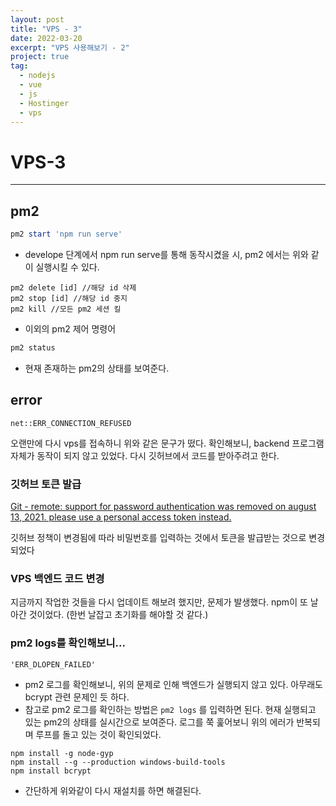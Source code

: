 ```yaml
---
layout: post
title: "VPS - 3"
date: 2022-03-20
excerpt: "VPS 사용해보기 - 2"
project: true
tag:
  - nodejs
  - vue
  - js
  - Hostinger
  - vps
---
```


# VPS-3

---

## pm2

```powershell
pm2 start 'npm run serve'
```

- develope 단계에서 npm run serve를 통해 동작시켰을 시, pm2 에서는 위와 같이 실행시킬 수 있다.

```
pm2 delete [id] //해당 id 삭제
pm2 stop [id] //해당 id 중지
pm2 kill //모든 pm2 세션 킬
```

- 이외의 pm2 제어 명령어

```powershell
pm2 status
```

- 현재 존재하는 pm2의 상태를 보여준다.

## error

```
net::ERR_CONNECTION_REFUSED
```

오랜만에 다시 vps를 접속하니 위와 같은 문구가 떴다. 확인해보니, backend 프로그램 자체가 동작이 되지 않고 있었다. 다시 깃허브에서 코드를 받아주려고 한다.

### 깃허브 토큰 발급

[Git - remote: support for password authentication was removed on august 13, 2021. please use a personal access token instead.](https://sangmoo.tistory.com/321)

깃허브 정책이 변경됨에 따라 비밀번호를 입력하는 것에서 토큰을 발급받는 것으로 변경되었다

### VPS 백엔드 코드 변경

지금까지 작업한 것들을 다시 업데이트 해보려 했지만, 문제가 발생했다. npm이 또 날아간 것이었다. (한번 날잡고 초기화를 해야할 것 같다.)

### pm2 logs를 확인해보니...

```
'ERR_DLOPEN_FAILED'
```

- pm2 로그를 확인해보니, 위의 문제로 인해 백엔드가 실행되지 않고 있다. 아무래도 bcrypt 관련 문제인 듯 하다.
- 참고로 pm2 로그를 확인하는 방법은 `pm2 logs` 를 입력하면 된다. 현재 실행되고 있는 pm2의 상태를 실시간으로 보여준다. 로그를 쭉 훑어보니 위의 에러가 반복되며 루프를 돌고 있는 것이 확인되었다.

```
npm install -g node-gyp
npm install --g --production windows-build-tools
npm install bcrypt
```

- 간단하게 위와같이 다시 재설치를 하면 해결된다.
